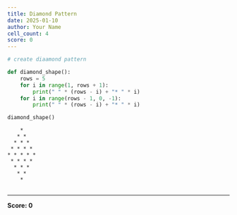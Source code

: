 ```yaml
---
title: Diamond Pattern
date: 2025-01-10
author: Your Name
cell_count: 4
score: 0
---
```


```python
# create diaamond pattern
```


```python
def diamond_shape():
    rows = 5
    for i in range(1, rows + 1):
        print(" " * (rows - i) + "* " * i)
    for i in range(rows - 1, 0, -1):
        print(" " * (rows - i) + "* " * i)
```


```python
diamond_shape()
```

        * 
       * * 
      * * * 
     * * * * 
    * * * * * 
     * * * * 
      * * * 
       * * 
        * 



```python

```


---
**Score: 0**
